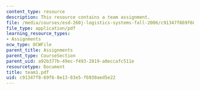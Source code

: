 ```yaml
---
content_type: resource
description: This resource contains a team assignment.
file: /media/courses/esd-260j-logistics-systems-fall-2006/c91347f869f68e1383e5f6930aed5e22_team1.pdf
file_type: application/pdf
learning_resource_types:
- Assignments
ocw_type: OCWFile
parent_title: Assignments
parent_type: CourseSection
parent_uid: a92b377b-49ec-f493-2819-a0eccafc511e
resourcetype: Document
title: team1.pdf
uid: c91347f8-69f6-8e13-83e5-f6930aed5e22
---
```

